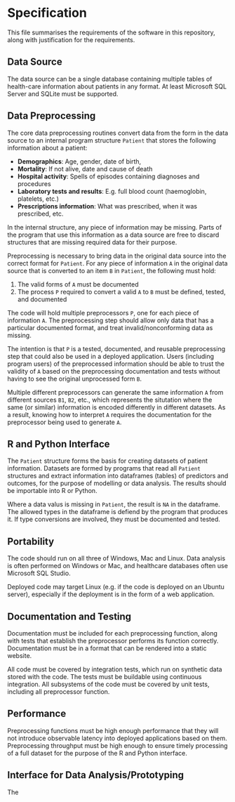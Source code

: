 # Specification

This file summarises the requirements of the software in this repository, along with justification for the requirements.

## Data Source

The data source can be a single database containing multiple tables of health-care information about patients in any format. At least Microsoft SQL Server and SQLite must be supported.

## Data Preprocessing

The core data preprocessing routines convert data from the form in the data source to an internal program structure `Patient` that stores the following information about a patient:

* **Demographics**: Age, gender, date of birth, 
* **Mortality**: If not alive, date and cause of death
* **Hospital activity**: Spells of episodes containing diagnoses and procedures
* **Laboratory tests and results**: E.g. full blood count (haemoglobin, platelets, etc.)
* **Prescriptions information**: What was prescribed, when it was prescribed, etc.

In the internal structure, any piece of information may be missing. Parts of the program that use this information as a data source are free to discard structures that are missing required data for their purpose.

Preprocessing is necessary to bring data in the original data source into the correct format for `Patient`. For any piece of information `A` in the original data source that is converted to an item `B` in `Patient`, the following must hold:

1. The valid forms of `A` must be documented
2. The process `P` required to convert a valid `A` to `B` must be defined, tested, and documented

The code will hold multiple preprocessors `P`, one for each piece of information `A`. The preprocessing step should allow only data that has a particular documented format, and treat invalid/nonconforming data as missing.

The intention is that `P` is a tested, documented, and reusable preprocessing step that could also be used in a deployed application. Users (including program users) of the preprocessed information should be able to trust the validity of `A`  based on the preprocessing documentation and tests without having to see the original unprocessed form `B`.

Multiple different preprocessors can generate the same information `A` from different sources `B1`, `B2`, etc., which represents the situtation where the same (or similar) information is encoded differently in different datasets. As a result, knowing how to interpret `A` requires the documentation for the preprocessor being used to generate `A`.

## R and Python Interface

The `Patient` structure forms the basis for creating datasets of patient information. Datasets are formed by programs that read all `Patient` structures and extract information into dataframes (tables) of predictors and outcomes, for the purpose of modelling or data analysis. The results should be importable into R or Python.

Where a data valus is missing in `Patient`, the result is `NA` in the dataframe. The allowed types in the dataframe is defiend by the program that produces it. If type conversions are involved, they must be documented and tested.

## Portability 

The code should run on all three of Windows, Mac and Linux. Data analysis is often performed on Windows or Mac, and healthcare databases often use Microsoft SQL Studio. 

Deployed code may target Linux (e.g. if the code is deployed on an Ubuntu server), especially if the deployment is in the form of a web application.

## Documentation and Testing

Documentation must be included for each preprocessing function, along with tests that establish the preprocessor performs its function correctly. Documentation must be in a format that can be rendered into a static website.

All code must be covered by integration tests, which run on synthetic data stored with the code. The tests must be buildable using continuous integration. All subsystems of the code must be covered by unit tests, including all preprocessor function.

## Performance

Preprocessing functions must be high enough performance that they will not introduce observable latency into deployed applications based on them. Preprocessing throughput must be high enough to ensure timely processing of a full dataset for the purpose of the R and Python interface.















## Interface for Data Analysis/Prototyping

The 